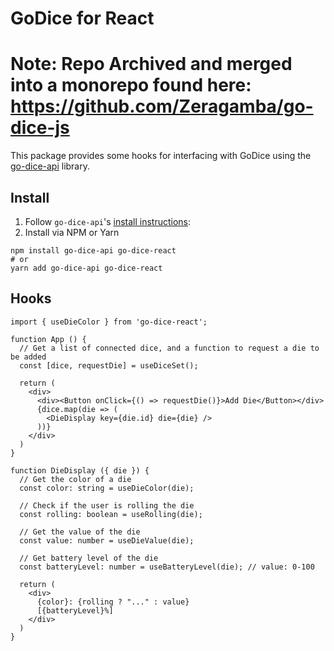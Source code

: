 # GoDice for React

# Note: Repo Archived and merged into a monorepo found here: https://github.com/Zeragamba/go-dice-js

This package provides some hooks for interfacing with GoDice using the [go-dice-api] library.

[go-dice-api]: https://www.npmjs.com/package/go-dice-api

## Install

1. Follow `go-dice-api`'s [install instructions](https://www.npmjs.com/package/go-dice-api#install):
2. Install via NPM or Yarn 

```shell
npm install go-dice-api go-dice-react
# or
yarn add go-dice-api go-dice-react
```

## Hooks

```tsx
import { useDieColor } from 'go-dice-react';

function App () {
  // Get a list of connected dice, and a function to request a die to be added
  const [dice, requestDie] = useDiceSet(); 

  return (
    <div>
      <div><Button onClick={() => requestDie()}>Add Die</Button></div>
      {dice.map(die => (
        <DieDisplay key={die.id} die={die} />
      ))}
    </div>
  )
}

function DieDisplay ({ die }) {
  // Get the color of a die
  const color: string = useDieColor(die);
  
  // Check if the user is rolling the die
  const rolling: boolean = useRolling(die);
  
  // Get the value of the die
  const value: number = useDieValue(die); 
  
  // Get battery level of the die
  const batteryLevel: number = useBatteryLevel(die); // value: 0-100
  
  return (
    <div>
      {color}: {rolling ? "..." : value} 
      [{batteryLevel}%]
    </div>
  )
}
```
